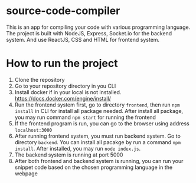 # source-code-compiler
This is an app for compiling your code with various programming language. The project is built with NodeJS, Express, Socket.io for the backend system. And use ReactJS, CSS and HTML for frontend system.

# How to run the project
1. Clone the repository
2. Go to your repository directory in you CLI
3. Install docker if in your local is not installed. https://docs.docker.com/engine/install/
4. Run the frontend system first, go to directory `frontend`, then run `npm install` in CLI for install all package needed. After install all package, you may run command `npm start` for running the frontend
5. If the frontend program is run, you can go to the browser using address `localhost:3000`
6. After running frontend system, you must run backend system. Go to directory `backend`. You can install all pacakge by run a command `npm install`. After installed, you may run `node index.js`.
7. The backend system is running at port 5000
8. After both frontend and backend system is running, you can run your snippet code based on the chosen programming language in the webpage